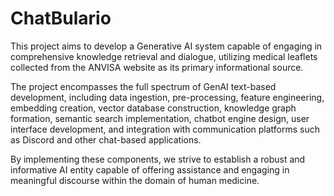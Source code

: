 # ChatBulario
This project aims to develop a Generative AI system capable of engaging in comprehensive knowledge retrieval and dialogue, utilizing medical leaflets collected from the ANVISA website as its primary informational source.

The project encompasses the full spectrum of GenAI text-based development, including data ingestion, pre-processing, feature engineering, embedding creation, vector database construction, knowledge graph formation, semantic search implementation, chatbot engine design, user interface development, and integration with communication platforms such as Discord and other chat-based applications.

By implementing these components, we strive to establish a robust and informative AI entity capable of offering assistance and engaging in meaningful discourse within the domain of human medicine.
